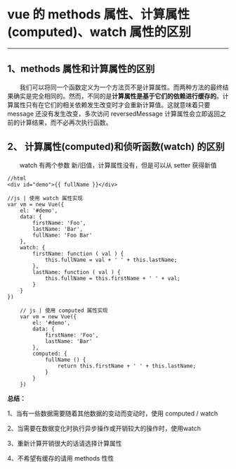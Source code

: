 # vue 的 methods 属性、计算属性(computed)、watch 属性的区别
------
## 1、methods 属性和计算属性的区别
　　我们可以将同一个函数定义为一个方法页不是计算属性。而两种方法的最终结果确实是完全相同的。然而，不同的是**计算属性是基于它们的依赖进行缓存的**。计算属性只有在它们的相关依赖发生改变时才会重新计算值。这就意味着只要 message 还没有发生改变，多次访问 reversedMessage 计算属性会立即返回之前的计算结果，而不必再次执行函数。


## 2、 计算属性(computed)和侦听函数(watch) 的区别
　　watch 有两个参数 新/旧值，计算属性没有，但是可以从 setter 获得新值

	//html
	<div id="demo">{{ fullName }}</div>

	//js | 使用 watch 属性实现
	var vm = new Vue({
		el: '#demo',
		data: {
			firstName: 'Foo',
			lastName: 'Bar',
			fullName: 'Foo Bar'
		},
		watch: {
			firstName: function ( val ) {
				this.fullName = val + ' ' + this.lastName;
			},
			lastName: function ( val ) {
				this.fullName = this.firstName + ' ' + val;
			}
		}
	})

		// js | 使用 computed 属性实现
		var vm = new Vue({
			el: '#demo',
			data: {
				firstName: 'Foo',
				lastName: 'Bar'
			},
			computed: {
				fullName () {
					return this.firstName + ' ' + this.lastName;
				}
			}
		})

**总结：**

1、当有一些数据需要随着其他数据的变动而变动时，使用 computed / watch

2、当需要在数据变化时执行异步操作或开销较大的操作时，使用watch

3、重新计算开销很大的话请选择计算属性

4、不希望有缓存的请用 methods 性性

